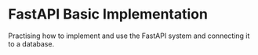 # FastAPI Basic Implementation

<p> Practising how to implement and use the FastAPI system and connecting it to a database.